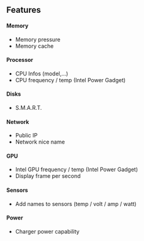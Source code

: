 ## Features

#### Memory

- Memory pressure
- Memory cache

#### Processor

- CPU Infos (model,...)
- CPU frequency / temp (Intel Power Gadget)

#### Disks

- S.M.A.R.T.

#### Network

- Public IP
- Network nice name

#### GPU

- Intel GPU frequency / temp (Intel Power Gadget)
- Display frame per second

#### Sensors

- Add names to sensors (temp / volt / amp / watt)

#### Power

- Charger power capability